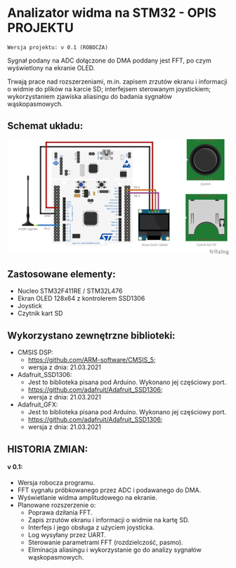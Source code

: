  # Analizator widma na STM32 - OPIS PROJEKTU
 
  	Wersja projektu: v 0.1 (ROBOCZA)
    
Sygnał podany na ADC dołączone do DMA poddany jest FFT, po czym wyświetlony na ekranie OLED.

Trwają prace nad rozszerzeniami, m.in. zapisem zrzutów ekranu i informacji o widmie do plików na karcie SD; interfejsem sterowanym joystickiem; wykorzystaniem zjawiska aliasingu do badania sygnałów wąskopasmowych.

## Schemat układu:
![](./AnalizatorWidma.png?raw=true "Schemat układu")

## Zastosowane elementy:

- Nucleo STM32F411RE / STM32L476
- Ekran OLED 128x64 z kontrolerem SSD1306
- Joystick
- Czytnik kart SD

## Wykorzystano zewnętrzne biblioteki: 

- CMSIS DSP: 
    - https://github.com/ARM-software/CMSIS_5;
    - wersja z dnia: 21.03.2021
- Adafruit_SSD1306:
    - Jest to biblioteka pisana pod Arduino. Wykonano jej częściowy port.
    - https://github.com/adafruit/Adafruit_SSD1306;
    - wersja z dnia: 21.03.2021
 - Adafruit_GFX:
    - Jest to biblioteka pisana pod Arduino. Wykonano jej częściowy port.
    - https://github.com/adafruit/Adafruit_SSD1306;
    - wersja z dnia: 21.03.2021   



## HISTORIA ZMIAN: 

#### v 0.1:
- Wersja robocza programu.
- FFT sygnału próbkowanego przez ADC i podawanego do DMA.
- Wyświetlanie widma amplitudowego na ekranie.
- Planowane rozszerzenie o:
  - Poprawa dziłania FFT.
  - Zapis zrzutów ekranu i informacji o widmie na kartę SD.
  - Interfejs i jego obsługa z użyciem joysticka.
  - Log wysyłany przez UART.
  - Sterowanie parametrami FFT (rozdzielczość, pasmo).
  - Eliminacja aliasingu i wykorzystanie go do analizy sygnałów wąskopasmowych.
